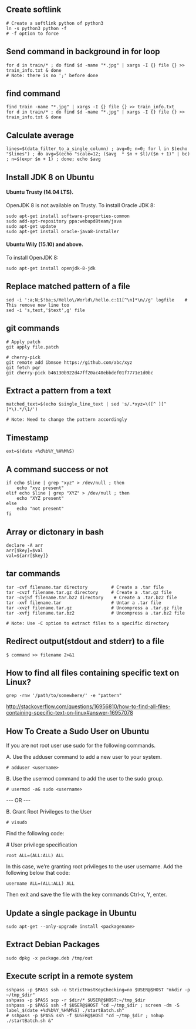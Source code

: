 ## Create softlink
```
# Create a softlink python of python3
ln -s python3 python -f
# -f option to force
```

## Send command in background in for loop
```
for d in train/* ; do find $d -name "*.jpg" | xargs -I {} file {} >> train_info.txt & done
# Note: there is no ';' before done
```

## find command
```
find train -name "*.jpg" | xargs -I {} file {} >> train_info.txt
for d in train/* ; do find $d -name "*.jpg" | xargs -I {} file {} >> train_info.txt & done
```

## Calculate average
```
lines=$(data_filter_to_a_single_column) ; avg=0; n=0; for l in $(echo "$lines") ; do avg=$(echo "scale=12; ($avg  * $n + $l)/($n + 1)" | bc) ; n=$(expr $n + 1) ; done; echo $avg
```

## Install JDK 8 on Ubuntu

#### Ubuntu Trusty (14.04 LTS). 
OpenJDK 8 is not available on Trusty. To install Oracle JDK 8:
```
sudo apt-get install software-properties-common
sudo add-apt-repository ppa:webupd8team/java
sudo apt-get update
sudo apt-get install oracle-java8-installer
```
#### Ubuntu Wily (15.10) and above. 
To install OpenJDK 8:
```
sudo apt-get install openjdk-8-jdk
```

## Replace matched pattern of a file
```
sed -i ':a;N;$!ba;s/Hello\/World\/hello.c:11[^\n]*\n//g' logfile    # This remove new line too
sed -i 's,text,'$text',g' file
```

## git commands
```
# Apply patch
git apply file.patch

# cherry-pick
git remote add ibmsoe https://github.com/abc/xyz 
git fetch pqr 
git cherry-pick b46130b922d47ff20ac40ebbdef01f7771e1d0bc
```

## Extract a pattern from a text
```
matched_text=$(echo $single_line_text | sed 's/.*xyz=\([^ ][^ ]*\).*/\1/')

# Note: Need to change the pattern accordingly
```

## Timestamp
```
ext=$(date +%d%b%Y_%H%M%S)
```

## A command success or not
```
if echo $line | grep "xyz" > /dev/null ; then
	echo "xyz present"
elif echo $line | grep "XYZ" > /dev/null ; then
	echo "XYZ present"
else
	echo "not present"
fi
```

## Array or dictonary in bash
```
declare -A arr
arr[$key]=$val
val=${arr[$key]}
```

## tar commands
```
tar -cvf filename.tar directory         # Create a .tar file
tar -cvzf filename.tar.gz directory     # Create a .tar.gz file
tar -cvjSf filename.tar.bz2 directory    # Create a .tar.bz2 file
tar -xvf filename.tar                   # Untar a .tar file
tar -xvzf filename.tar.gz               # Uncompress a .tar.gz file 
tar -xvfj filename.tar.bz2              # Uncompress a .tar.bz2 file

# Note: Use -C option to extract files to a specific directory
```

## Redirect output(stdout and stderr) to a file
```
$ command >> filename 2>&1
```


## How to find all files containing specific text on Linux?
```
grep -rnw '/path/to/somewhere/' -e "pattern"
```
http://stackoverflow.com/questions/16956810/how-to-find-all-files-containing-specific-text-on-linux#answer-16957078


## How To Create a Sudo User on Ubuntu 


If you are not root user use sudo for the following commands.

A. Use the adduser command to add a new user to your system.
```
# adduser <username>
```
B. Use the usermod command to add the user to the sudo group.
```
# usermod -aG sudo <username>
```
--- OR ---

B. Grant Root Privileges to the User
```
# visudo
```
Find the following code:

\# User privilege specification
```
root ALL=(ALL:ALL) ALL
```
In this case, we’re granting root privileges to the user username. Add the following below that code:
```
username ALL=(ALL:ALL) ALL
```
Then exit and save the file with the key commands Ctrl-x, Y, enter.


## Update a single package in Ubuntu 
```
sudo apt-get --only-upgrade install <packagename>
```


## Extract Debian Packages 
```
sudo dpkg -x package.deb /tmp/out
```


## Execute script in a remote system
```
sshpass -p $PASS ssh -o StrictHostKeyChecking=no $USER@$HOST "mkdir -p ~/tmp_$dir"
sshpass -p $PASS scp -r $dir/* $USER@$HOST:~/tmp_$dir
sshpass -p $PASS ssh -f $USER@$HOST "cd ~/tmp_$dir ; screen -dm -S label_$(date +%d%b%Y_%H%M%S) ./startBatch.sh"
# sshpass -p $PASS ssh -f $USER@$HOST "cd ~/tmp_$dir ; nohup ./startBatch.sh &"
```
